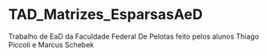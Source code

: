 # TAD_Matrizes_EsparsasAeD
Trabalho de EaD da Faculdade Federal De Pelotas feito pelos alunos Thiago Piccoli e Marcus Schebek 
